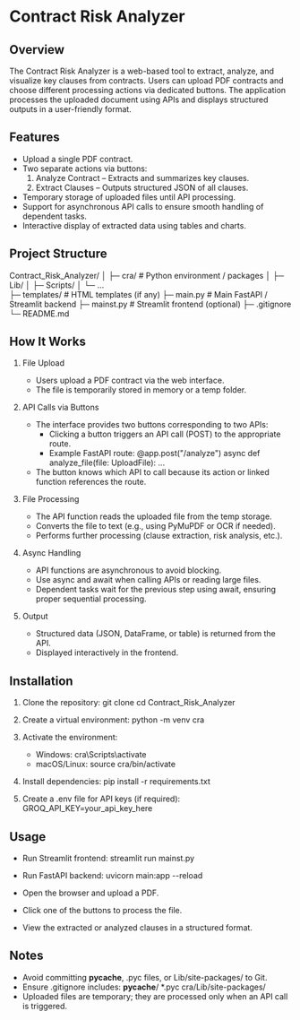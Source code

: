 Contract Risk Analyzer
======================

Overview
--------
The Contract Risk Analyzer is a web-based tool to extract, analyze, and visualize key clauses from contracts. Users can upload PDF contracts and choose different processing actions via dedicated buttons. The application processes the uploaded document using APIs and displays structured outputs in a user-friendly format.

Features
--------
- Upload a single PDF contract.
- Two separate actions via buttons:
  1. Analyze Contract – Extracts and summarizes key clauses.
  2. Extract Clauses – Outputs structured JSON of all clauses.
- Temporary storage of uploaded files until API processing.
- Support for asynchronous API calls to ensure smooth handling of dependent tasks.
- Interactive display of extracted data using tables and charts.

Project Structure
-----------------
Contract_Risk_Analyzer/
│
├─ cra/                        # Python environment / packages
│  ├─ Lib/
│  ├─ Scripts/
│  └─ ...  
├─ templates/                  # HTML templates (if any)
├─ main.py                     # Main FastAPI / Streamlit backend
├─ mainst.py                   # Streamlit frontend (optional)
├─ .gitignore
└─ README.md

How It Works
------------

1. File Upload
   - Users upload a PDF contract via the web interface.
   - The file is temporarily stored in memory or a temp folder.

2. API Calls via Buttons
   - The interface provides two buttons corresponding to two APIs:
     - Clicking a button triggers an API call (POST) to the appropriate route.
     - Example FastAPI route:
       @app.post("/analyze")
       async def analyze_file(file: UploadFile):
           ...
   - The button knows which API to call because its action or linked function references the route.

3. File Processing
   - The API function reads the uploaded file from the temp storage.
   - Converts the file to text (e.g., using PyMuPDF or OCR if needed).
   - Performs further processing (clause extraction, risk analysis, etc.).

4. Async Handling
   - API functions are asynchronous to avoid blocking.
   - Use async and await when calling APIs or reading large files.
   - Dependent tasks wait for the previous step using await, ensuring proper sequential processing.

5. Output
   - Structured data (JSON, DataFrame, or table) is returned from the API.
   - Displayed interactively in the frontend.

Installation
------------
1. Clone the repository:
   git clone <your-repo-url>
   cd Contract_Risk_Analyzer

2. Create a virtual environment:
   python -m venv cra

3. Activate the environment:
   - Windows:
     cra\Scripts\activate
   - macOS/Linux:
     source cra/bin/activate

4. Install dependencies:
   pip install -r requirements.txt

5. Create a .env file for API keys (if required):
   GROQ_API_KEY=your_api_key_here

Usage
-----
- Run Streamlit frontend:
  streamlit run mainst.py

- Run FastAPI backend:
  uvicorn main:app --reload

- Open the browser and upload a PDF.
- Click one of the buttons to process the file.
- View the extracted or analyzed clauses in a structured format.

Notes
-----
- Avoid committing __pycache__, .pyc files, or Lib/site-packages/ to Git.
- Ensure .gitignore includes:
  __pycache__/
  *.pyc
  cra/Lib/site-packages/
- Uploaded files are temporary; they are processed only when an API call is triggered.
